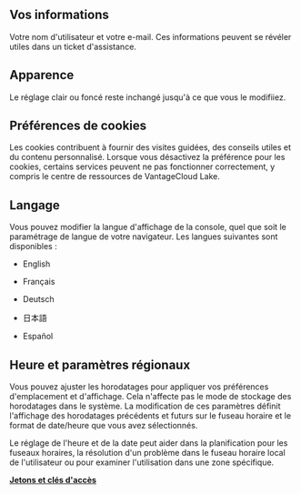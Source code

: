 Vos informations
----------------

Votre nom d'utilisateur et votre e-mail. Ces informations peuvent se révéler utiles dans un ticket d'assistance.

Apparence
---------

Le réglage clair ou foncé reste inchangé jusqu'à ce que vous le modifiiez.

Préférences de cookies
----------------------

Les cookies contribuent à fournir des visites guidées, des conseils utiles et du contenu personnalisé. Lorsque vous désactivez la préférence pour les cookies, certains services peuvent ne pas fonctionner correctement, y compris le centre de ressources de VantageCloud Lake.

Langage
-------

Vous pouvez modifier la langue d'affichage de la console, quel que soit le paramétrage de langue de votre navigateur. Les langues suivantes sont disponibles :

-   English

-   Français

-   Deutsch

-   日本語

-   Español

Heure et paramètres régionaux
-----------------------------

Vous pouvez ajuster les horodatages pour appliquer vos préférences d'emplacement et d'affichage. Cela n'affecte pas le mode de stockage des horodatages dans le système. La modification de ces paramètres définit l'affichage des horodatages précédents et futurs sur le fuseau horaire et le format de date/heure que vous avez sélectionnés.

Le réglage de l'heure et de la date peut aider dans la planification pour les fuseaux horaires, la résolution d'un problème dans le fuseau horaire local de l'utilisateur ou pour examiner l'utilisation dans une zone spécifique.

**[Jetons et clés d'accès](syi1695940519543.md)**
